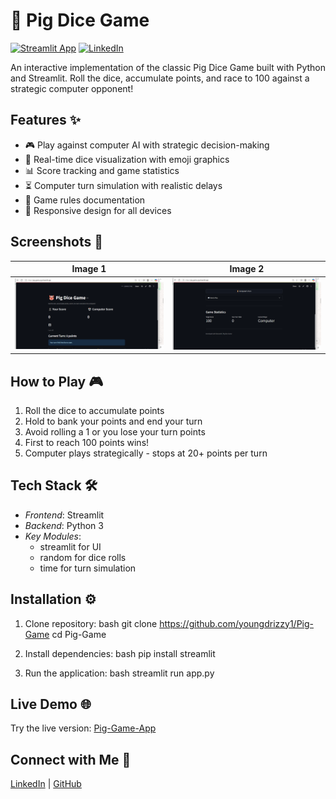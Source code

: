 # 🐷 Pig Dice Game

[![Streamlit App](https://static.streamlit.io/badges/streamlit_badge_black_white.svg)](https://pig-game-pg.streamlit.app/)
[![LinkedIn](https://img.shields.io/badge/LinkedIn-Post-blue)](https://www.linkedin.com/posts/wisdom-douglas_python-streamlit-webapp-activity-7346530218737549313-8tlU?utm_source=share&utm_medium=member_desktop&rcm=ACoAAFHEifEBXd66QbKca3n-0IoGRbXlbVjZPYo)

An interactive implementation of the classic Pig Dice Game built with Python and Streamlit. Roll the dice, accumulate points, and race to 100 against a strategic computer opponent!

## Features ✨
- 🎮 Play against computer AI with strategic decision-making
- 🎲 Real-time dice visualization with emoji graphics
- 📊 Score tracking and game statistics
- ⏳ Computer turn simulation with realistic delays
- 📖 Game rules documentation
- 📱 Responsive design for all devices

## Screenshots 📸
| Image 1 | Image 2 |
|------------------|----------------|
| ![Gameplay](screenshots/image1.png) | ![Victory](screenshots/image2.png) |

## How to Play 🎮
1. Roll the dice to accumulate points
2. Hold to bank your points and end your turn
3. Avoid rolling a 1 or you lose your turn points
4. First to reach 100 points wins!
5. Computer plays strategically - stops at 20+ points per turn

## Tech Stack 🛠
- *Frontend*: Streamlit
- *Backend*: Python 3
- *Key Modules*: 
  - streamlit for UI
  - random for dice rolls
  - time for turn simulation

## Installation ⚙
1. Clone repository:
bash
git clone https://github.com/youngdrizzy1/Pig-Game
cd Pig-Game


2. Install dependencies:
bash
pip install streamlit


3. Run the application:
bash
streamlit run app.py


## Live Demo 🌐
Try the live version: [Pig-Game-App](https://pig-game.streamlit.app/)

## Connect with Me 👋
[LinkedIn](https://www.linkedin.com/in/eromosele-itoya/) | 
[GitHub](https://github.com/youngdrizzy1)
